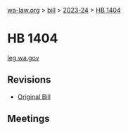 [wa-law.org](/) > [bill](/bill/) > [2023-24](/bill/2023-24/) > [HB 1404](/bill/2023-24/hb/1404/)

# HB 1404
[leg.wa.gov](https://app.leg.wa.gov/billsummary?BillNumber=1404&Year=2023&Initiative=false)

## Revisions
* [Original Bill](1/)

## Meetings
